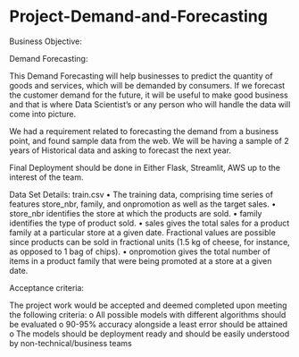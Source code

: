 # Project-Demand-and-Forecasting
Business Objective:

Demand Forecasting:

This Demand Forecasting will help businesses to predict the quantity of goods and services, which will be demanded by consumers. If we forecast the customer demand for the future, it will be useful to make good business and that is where Data Scientist’s or any person who will handle the data will come into picture.


We had a requirement related to forecasting the demand from a business point, and found sample data from the web. We will be having a sample of 2 years of Historical data and asking to forecast the next year.


Final Deployment should be done in Either Flask, Streamlit, AWS up to the interest of the team.

Data Set Details:
train.csv
•	The training data, comprising time series of features store_nbr, family, and onpromotion as well as the target sales.
•	store_nbr identifies the store at which the products are sold.
•	family identifies the type of product sold.
•	sales gives the total sales for a product family at a particular store at a given date. Fractional values are possible since products can be sold in fractional units (1.5 kg of cheese, for instance, as opposed to 1 bag of chips).
•	onpromotion gives the total number of items in a product family that were being promoted at a store at a given date.

Acceptance criteria:

The project work would be accepted and deemed completed upon meeting the following criteria:
o	All possible models with different algorithms should be evaluated
o	90-95% accuracy alongside a least error should be attained
o	The models should be deployment ready and should be easily understood by non-technical/business teams

